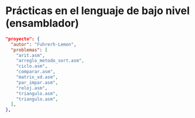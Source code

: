 # Prácticas en el lenguaje de bajo nivel (ensamblador)
```json
"proyecto": {
  "autor": "Fuhrerh-Lemon",
  "problemas": [
    "arit.asm",
    "arreglo_metodo_sort.asm",
    "ciclo.asm",
    "comparar.asm",
    "matrix_xd.asm",
    "par_impar.asm",
    "reloj.asm",
    "triangulo.asm",
    "triangulo.asm",
  ],
},
```
